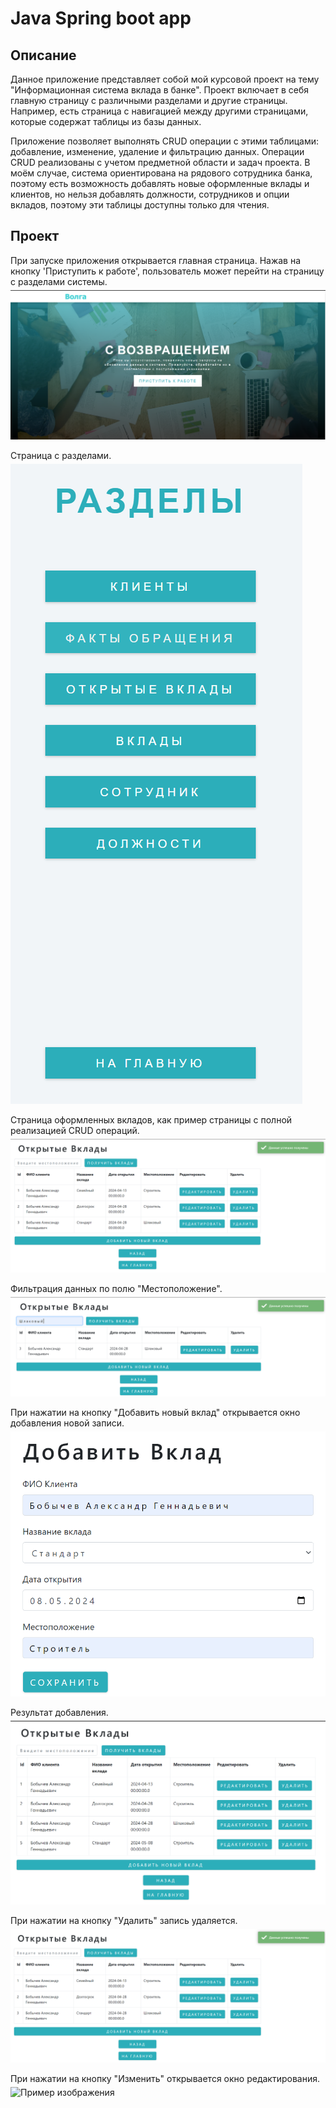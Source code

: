 <h1>Java Spring boot app</h1>
<h2>Описание</h2>
Данное приложение представляет собой мой курсовой проект на тему "Информационная система вклада в банке". Проект включает в себя главную страницу с различными разделами и другие страницы. Например, есть страница с навигацией между другими страницами, которые содержат таблицы из базы данных. 

Приложение позволяет выполнять CRUD операции с этими таблицами: добавление, изменение, удаление и фильтрацию данных. Операции CRUD реализованы с учетом предметной области и задач проекта. В моём случае, система ориентирована на рядового сотрудника банка, поэтому есть возможность добавлять новые оформленные вклады и клиентов, но нельзя добавлять должности, сотрудников и опции вкладов, поэтому эти таблицы доступны только для чтения.
<h2>Проект</h2>
<p style="margin-bottom: 5px;">
При запуске приложения открывается главная страница. Нажав на кнопку 'Приступить к работе', пользователь может перейти на страницу с разделами системы.
</p>
<img src="img/Главная.png" alt="Пример изображения">
<p style="margin-bottom: 5px;">
Страница с разделами.
</p>
<img src="img/разделы.png" alt="Пример изображения">
<p style="margin-bottom: 5px;">
Страница оформленных вкладов, как пример страницы с полной реализацией CRUD операций.
</p>
<img src="img/вклады.png" alt="Пример изображения">
<p style="margin-bottom: 5px;">
Фильтрация данных по полю "Местоположение".
</p>
<img src="img/фильтр.png" alt="Пример изображения">
<p style="margin-bottom: 5px;">
При нажатии на кнопку "Добавить новый вклад" открывается окно добавления новой записи.
</p>
<img src="img/добавление1.png" alt="Пример изображения">
<p style="margin-bottom: 5px;">
Результат добавления.
</p>
<img src="img/добавление2.png" alt="Пример изображения">
<p style="margin-bottom: 5px;">
При нажатии на кнопку "Удалить" запись удаляется.
</p>
<img src="img/удаление2.png" alt="Пример изображения">
<p style="margin-bottom: 5px;">
При нажатии на кнопку "Изменить" открывается окно редактирования.
</p>
<img src="img/изменение2.png" alt="Пример изображения">
